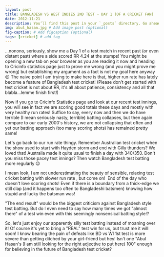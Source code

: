 ```yaml
---
layout: post
title: BANGLADESH VS WEST INDIES 2ND TEST - DAY 1 (OF A CRICKET FAN)
date: 2012-11-21 
description: You’ll find this post in your `_posts` directory. Go ahead and edit it and re-build the site to see your changes. # Add post description (optional)
img: abul_hasan.jpg # Add image post (optional)
fig-caption: # Add figcaption (optional)
tags: [cricket] # add tag
---
```


...nonono, seriously, show me a Day 1 of a test match in recent past (or even distant past) where a side scored RR 4.24 at the stumps! You might be opening a new tab on your browser as you are reading it now and heading to Cricinfo statistics page just to prove me wrong (and you might prove me wrong) but establishing my argument as a fact is not my goal here anyway 😉 The naive point I am trying to make here is that, higher run rate has lately become a feature of Bangladesh test cricket! (Please don't get started with test cricket is not about RR, it's all about patience, consistency and all that blabla...lemme finish first!)

Now if you go to Cricinfo Statistics page and look at our recent test innings, you will see in fact we are scoring good totals these days and mostly with very healthy run rates! Suffice to say, every now and then we do have terrible (I mean seriously nasty, terrible) batting collapses, but then again compare to our early 2000's history, we are not collapsing that often and yet our batting approach (too many scoring shots) has remained pretty same!

Let's go back to our run rate thingy. Remember Australian test cricket when the show used to start with Hayden storm and end with Gilly thunders? We loved that! Australia made it quite usual to finish a day with 340/350. Don't you miss those pacey test innings? Then watch Bangladesh test batting more regularly 😉

I mean look, I am not underestimating the beauty of sensible, relaxing test cricket batting with slower run rate , but come on!  End of the day who doesn't love scoring shots! Even if there is a boundary from a thick-edge we still clap (and it happens too often to Bangladeshi batsmen) knowing how stupid and lucky the batsman was!

"The end result" would be the biggest criticism against Bangladesh style test batting. But do I even need to say how many times we got "almost there" of a test win even with this seemingly nonsensical batting style!?

So, let's just enjoy our apparently silly test batting instead of moaning over it! Of course it's yet to bring a "REAL" test win for us, but trust me it will soon! I know bearing the pain of defeats like BD vs WI 1st test is more severe than getting ditched by your girl-friend but hey! Isn't one "Abul Hasan's (I am still looking for the right adjective to put here) 100" enough for believing in the future of Bangladesh test cricket?